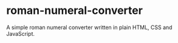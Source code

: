 # roman-numeral-converter
A simple roman numeral converter written in plain HTML, CSS and JavaScript.
